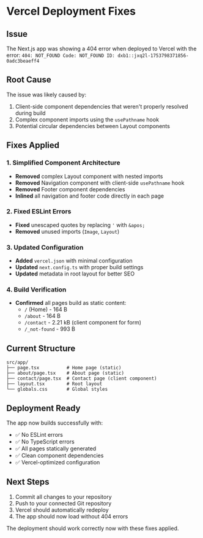 # Vercel Deployment Fixes

## Issue
The Next.js app was showing a 404 error when deployed to Vercel with the error:
`404: NOT_FOUND Code: NOT_FOUND ID: dxb1::jxq2l-1753798371856-0adc3beaeff4`

## Root Cause
The issue was likely caused by:
1. Client-side component dependencies that weren't properly resolved during build
2. Complex component imports using the `usePathname` hook
3. Potential circular dependencies between Layout components

## Fixes Applied

### 1. Simplified Component Architecture
- **Removed** complex Layout component with nested imports
- **Removed** Navigation component with client-side `usePathname` hook
- **Removed** Footer component dependencies
- **Inlined** all navigation and footer code directly in each page

### 2. Fixed ESLint Errors
- **Fixed** unescaped quotes by replacing `'` with `&apos;`
- **Removed** unused imports (`Image`, `Layout`)

### 3. Updated Configuration
- **Added** `vercel.json` with minimal configuration
- **Updated** `next.config.ts` with proper build settings
- **Updated** metadata in root layout for better SEO

### 4. Build Verification
- **Confirmed** all pages build as static content:
  - `/` (Home) - 164 B
  - `/about` - 164 B  
  - `/contact` - 2.21 kB (client component for form)
  - `/_not-found` - 993 B

## Current Structure
```
src/app/
├── page.tsx          # Home page (static)
├── about/page.tsx    # About page (static) 
├── contact/page.tsx  # Contact page (client component)
├── layout.tsx        # Root layout
└── globals.css       # Global styles
```

## Deployment Ready
The app now builds successfully with:
- ✅ No ESLint errors
- ✅ No TypeScript errors  
- ✅ All pages statically generated
- ✅ Clean component dependencies
- ✅ Vercel-optimized configuration

## Next Steps
1. Commit all changes to your repository
2. Push to your connected Git repository
3. Vercel should automatically redeploy
4. The app should now load without 404 errors

The deployment should work correctly now with these fixes applied.